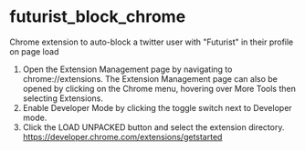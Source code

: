 # futurist_block_chrome
Chrome extension to auto-block a twitter user with "Futurist" in their profile on page load


1. Open the Extension Management page by navigating to chrome://extensions.
The Extension Management page can also be opened by clicking on the Chrome menu, hovering over More Tools then selecting Extensions.
2. Enable Developer Mode by clicking the toggle switch next to Developer mode.
3. Click the LOAD UNPACKED button and select the extension directory.
https://developer.chrome.com/extensions/getstarted
